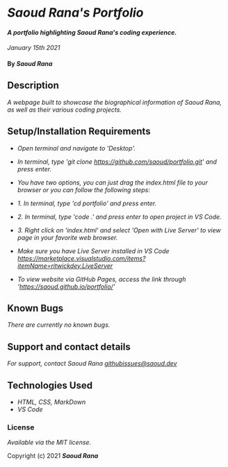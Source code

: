 # _Saoud Rana's Portfolio_

#### _A portfolio highlighting Saoud Rana's coding experience._
_January 15th 2021_

#### By _**Saoud Rana**_

## Description

_A webpage built to showcase the biographical information of Saoud Rana, as well as their various coding projects._

## Setup/Installation Requirements

* _Open terminal and navigate to 'Desktop'._
* _In terminal, type 'git clone https://github.com/saoud/portfolio.git' and press enter._
* _You have two options, you can just drag the index.html file to your browser or you can follow the following steps:_
* _1. In terminal, type 'cd portfolio' and press enter._
* _2. In terminal, type 'code .' and press enter to open project in VS Code._
* _3. Right click on 'index.html' and select 'Open with Live Server' to view page in your favorite web browser._
* _Make sure you have Live Server installed in VS Code https://marketplace.visualstudio.com/items?itemName=ritwickdey.LiveServer_

* _To view website via GitHub Pages, access the link through 'https://saoud.github.io/portfolio/'_




## Known Bugs

_There are currently no known bugs._

## Support and contact details

_For support, contact Saoud Rana <githubissues@saoud.dev>_

## Technologies Used

* _HTML, CSS, MarkDown_
* _VS Code_

### License

*Available via the MIT license.*

Copyright (c) 2021 **_Saoud Rana_**